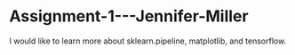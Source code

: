 # Assignment-1---Jennifer-Miller

I would like to learn more about sklearn.pipeline, matplotlib, and tensorflow.
